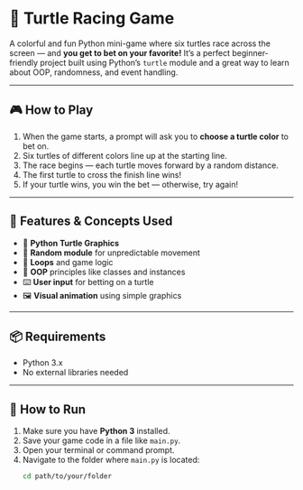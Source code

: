 # 🐢 Turtle Racing Game

A colorful and fun Python mini-game where six turtles race across the screen — and **you get to bet on your favorite!** It’s a perfect beginner-friendly project built using Python’s `turtle` module and a great way to learn about OOP, randomness, and event handling.

---

## 🎮 How to Play

1. When the game starts, a prompt will ask you to **choose a turtle color** to bet on.
2. Six turtles of different colors line up at the starting line.
3. The race begins — each turtle moves forward by a random distance.
4. The first turtle to cross the finish line wins!
5. If your turtle wins, you win the bet — otherwise, try again!

---

## 🧠 Features & Concepts Used

- 🐍 **Python Turtle Graphics**  
- 🎲 **Random module** for unpredictable movement  
- 🔁 **Loops** and game logic  
- 🧱 **OOP** principles like classes and instances  
- ⌨️ **User input** for betting on a turtle  
- 🖼️ **Visual animation** using simple graphics  

---

## 📦 Requirements

- Python 3.x  
- No external libraries needed

---

## 🚀 How to Run

1. Make sure you have **Python 3** installed.
2. Save your game code in a file like `main.py`.
3. Open your terminal or command prompt.
4. Navigate to the folder where `main.py` is located:
   ```bash
   cd path/to/your/folder
